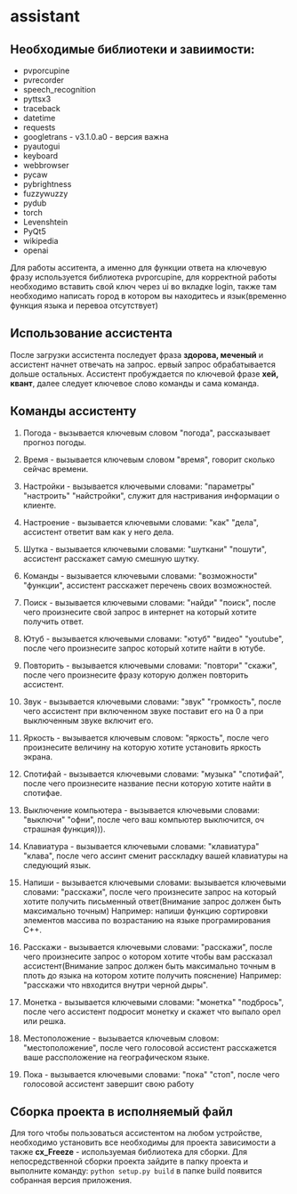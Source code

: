 # assistant

## Необходимые библиотеки и завиимости:

* pvporcupine
* pvrecorder
* speech_recognition
* pyttsx3
* traceback
* datetime
* requests
* googletrans - v3.1.0.a0 - версия важна
* pyautogui
* keyboard
* webbrowser
* pycaw
* pybrightness
* fuzzywuzzy
* pydub
* torch
* Levenshtein
* PyQt5
* wikipedia
* openai

Для работы асситента, а именно для функции ответа на ключевую фразу используется библиотека pvporcupine, для корректной работы необходимо вставить свой ключ через ui во вкладке login, также там необходимо написать город в котором вы находитесь и язык(временно функция языка и перевоа отсутствует)

## Использование ассистента

После загрузки ассистента последует фраза __здорова, меченый__ и ассистент начнет отвечать на запрос. ервый запрос обрабатывается дольше остальных.
Ассистент пробуждается по ключевой фразе **хей, квант**, далее следует ключевое слово команды и сама команда.

## Команды ассистенту

1. Погода - вызывается ключевым словом "погода", рассказывает прогноз погоды.

2. Время - вызывается ключевым словом "время", говорит сколько сейчас времени.

3. Настройки - вызывается ключевыми словами: "параметры" "настроить" "найстройки", служит для настривания информации о клиенте.

4. Настроение - вызывается ключевыми словами: "как" "дела", ассистент ответит вам как у него дела.

5. Шутка - вызывается ключевыми словами: "шуткани" "пошути", ассистент расскажет самую смешную шутку.

6. Команды - вызывается ключевыми словами: "возможности" "функции", ассистент расскажет перечень своих возможностей.

7. Поиск - вызывается ключевыми словами: "найди" "поиск", после чего произнесите свой запрос в интернет на который хотите получить ответ.

8. Ютуб - вызывается ключевыми словами: "ютуб" "видео" "youtube", после чего произнесите запрос который хотите найти в ютубе.

9. Повторить - вызывается ключевыми словами: "повтори" "скажи", после чего произнесите фразу которую должен повторить ассистент. 

10. Звук - вызывается ключевыми словами: "звук" "громкость", после чего ассистент при включенном звуке поставит его на 0 а при выключенным звуке включит его.

11. Яркость - вызывается ключевым словом: "яркость", после чего произнесите величину на которую хотите установить яркость экрана.

12. Спотифай - вызывается ключевыми словами: "музыка" "спотифай", после чего произнесите название песни которую хотите найти в спотифае.

13. Выключение компьютера - вызывается ключевыми словами: "выключи" "офни", после чего ваш компьютер выключится, оч страшная функция))).

14. Клавиатура - вызывается ключевыми словами: "клавиатура" "клава", после чего ассинт сменит расскладку вашей клавиатуры на следующий язык.

15. Напиши - вызывается ключевыми словами: вызывается ключевыми словами: "расскажи", после чего произнесите запрос на который хотите получить письменный ответ(Внимание запрос должен быть максимально точным) Например: напиши функцию сортировки элементов массива по возрастанию на языке програмирования C++.

16. Расскажи - вызывается ключевыми словами: "расскажи", после чего произнесите запрос о котором хотите чтобы вам рассказал ассистент(Внимание запрос должен быть максимально точным в плоть до языка на котором хотите получить пояснение) Например: "расскажи что нвходится внутри черной дыры".

17. Монетка - вызывается ключевыми словами: "монетка" "подбрось", после чего ассистент подросит монетку и скажет что выпало орел или решка.

18. Местоположение -  вызывается ключевым словом: "местоположение", после чего голосовой ассистент расскажется ваше рассположение на географическом языке.

19. Пока - вызывается ключевыми словами: "пока" "стоп", после чего голосовой ассистент завершит свою работу

## Сборка проекта в исполняемый файл

Для того чтобы пользоваться ассистентом на любом устройстве, необходимо установить все необходимы для проекта зависимости а также **cx_Freeze** - используемая библиотека для сборки. Для непосредственной сборки проекта зайдите в папку проекта и выполните команду: `python setup.py build` в папке build появится собранная версия приложения.
